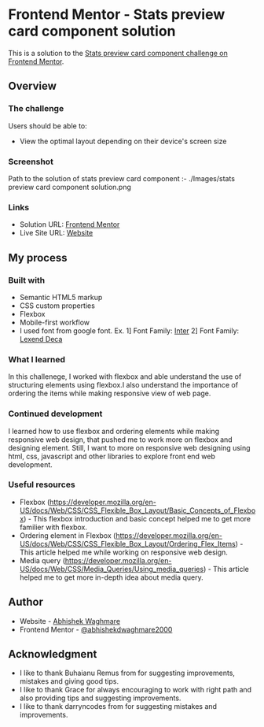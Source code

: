 # Frontend Mentor - Stats preview card component solution

This is a solution to the [Stats preview card component challenge on Frontend Mentor](https://www.frontendmentor.io/solutions/stats-preview-card-component-using-flexbox-TUOvHr3XM).

## Overview

### The challenge

Users should be able to:

- View the optimal layout depending on their device's screen size

### Screenshot
Path to the solution of stats preview card component :-
./Images/stats preview card component solution.png

### Links

- Solution URL: [Frontend Mentor](https://www.frontendmentor.io/solutions/stats-preview-card-component-using-flexbox-TUOvHr3XM)
- Live Site URL: [Website](https://abhishekdwaghmare2000.github.io/stats_preview_card_component/)

## My process

### Built with

- Semantic HTML5 markup
- CSS custom properties
- Flexbox
- Mobile-first workflow
- I used font from google font.
 Ex. 1] Font Family: [Inter](https://fonts.google.com/specimen/Inter)
     2] Font Family: [Lexend Deca](https://fonts.google.com/specimen/Lexend+Deca)

### What I learned
In this challenege, I worked with flexbox and able understand the use of structuring elements using flexbox.I also understand the importance of ordering the items while making responsive view of web page.

### Continued development
I learned how to use flexbox and ordering elements while making responsive web design, that pushed me to work more on flexbox and designing element. Still, I want to more on responsive web designing using html, css, javascript and other libraries to explore front end web development.

### Useful resources
- Flexbox (https://developer.mozilla.org/en-US/docs/Web/CSS/CSS_Flexible_Box_Layout/Basic_Concepts_of_Flexbox) - This flexbox introduction and basic concept helped me to get more familier with flexbox.
- Ordering element in Flexbox (https://developer.mozilla.org/en-US/docs/Web/CSS/CSS_Flexible_Box_Layout/Ordering_Flex_Items) - This   article helped me while working on responsive web design.
- Media query (https://developer.mozilla.org/en-US/docs/Web/CSS/Media_Queries/Using_media_queries) - This article helped me to get more in-depth idea about media query.

## Author

- Website - [Abhishek Waghmare](https://abhishekdwaghmare2000.github.io/stats_preview_card_component/)
- Frontend Mentor - [@abhishekdwaghmare2000](https://www.frontendmentor.io/solutions/stats-preview-card-component-using-flexbox-TUOvHr3XM)

## Acknowledgment
- I like to thank Buhaianu Remus from for suggesting improvements, mistakes and giving good tips.
- I like to thank Grace for always encouraging to work with right path and also providing tips and suggesting improvements. 
- I like to thank darryncodes from for suggesting mistakes and improvements.  
